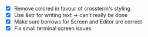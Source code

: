 - [X] Remove colored in favour of crossterm's styling
- [X] Use &str for writing text -> can't really be done 
- [X] Make sure borrows for Screen and Editor are correct
- [X] Fix small terminal screen issues
